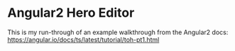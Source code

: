 # Angular2 Hero Editor
This is my run-through of an example walkthrough from the Angular2 docs: https://angular.io/docs/ts/latest/tutorial/toh-pt1.html